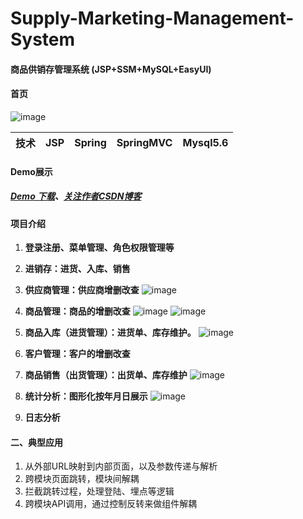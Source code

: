 # Supply-Marketing-Management-System
#### 商品供销存管理系统 (JSP+SSM+MySQL+EasyUI)
#### 首页

![image](https://github.com/michaelwuyu/Supply-Marketing-Management-System/blob/master/images/2.png)



技术|JSP|Spring|SpringMVC|Mysql5.6
---|---|---|---|---


#### Demo展示

##### [Demo 下载](https://github.com/alibaba/ARouter/blob/develop/demo/arouter-demo.apk)、[关注作者CSDN博客](https://blog.csdn.net/weixin_43258908)

#### 项目介绍
1. **登录注册、菜单管理、角色权限管理等**
2. **进销存：进货、入库、销售**

3. **供应商管理：供应商增删改查**
![image](https://github.com/michaelwuyu/Supply-Marketing-Management-System/blob/master/images/5.png)
4. **商品管理：商品的增删改查**
![image](https://github.com/michaelwuyu/Supply-Marketing-Management-System/blob/master/images/8.png)
![image](https://github.com/michaelwuyu/Supply-Marketing-Management-System/blob/master/images/10.png)
5. **商品入库（进货管理）：进货单、库存维护。**
![image](https://github.com/michaelwuyu/Supply-Marketing-Management-System/blob/master/images/11.png)
6. **客户管理：客户的增删改查**

7. **商品销售（出货管理）：出货单、库存维护**
![image](https://github.com/michaelwuyu/Supply-Marketing-Management-System/blob/master/images/17.png)
8. **统计分析：图形化按年月日展示**
![image](https://github.com/michaelwuyu/Supply-Marketing-Management-System/blob/master/images/18.png)
9. **日志分析**


#### 二、典型应用
1. 从外部URL映射到内部页面，以及参数传递与解析
2. 跨模块页面跳转，模块间解耦
3. 拦截跳转过程，处理登陆、埋点等逻辑
4. 跨模块API调用，通过控制反转来做组件解耦
